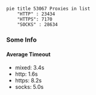
```mermaid
pie title 53067 Proxies in list
    "HTTP" : 23434
    "HTTPS": 7170
    "SOCKS" : 28634
```

### Some Info
#### Average Timeout

- mixed: 3.4s
- http: 1.6s
- https: 8.2s
- socks: 5.0s